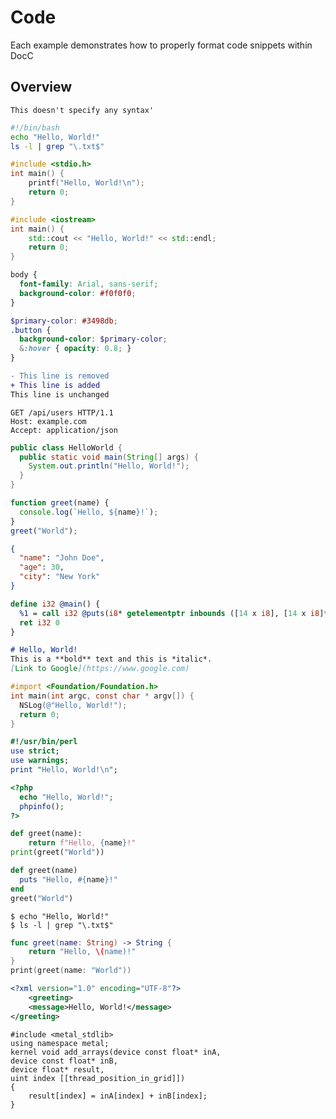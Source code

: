 # Code

Each example demonstrates how to properly format code snippets within DocC

## Overview

```
This doesn't specify any syntax'
```

```bash
#!/bin/bash
echo "Hello, World!"
ls -l | grep "\.txt$"
```

```c
#include <stdio.h>
int main() {
    printf("Hello, World!\n");
    return 0;
}
```

```cpp
#include <iostream>
int main() {
    std::cout << "Hello, World!" << std::endl;
    return 0;
}
```

```css
body {
  font-family: Arial, sans-serif;
  background-color: #f0f0f0;
}
```

```scss
$primary-color: #3498db;
.button {
  background-color: $primary-color;
  &:hover { opacity: 0.8; }
}
```

```diff
- This line is removed
+ This line is added
This line is unchanged
```

```http
GET /api/users HTTP/1.1
Host: example.com
Accept: application/json
```

```java
public class HelloWorld {
  public static void main(String[] args) {
    System.out.println("Hello, World!");
  }
}
```

```javascript
function greet(name) {
  console.log(`Hello, ${name}!`);
}
greet("World");
```


```json
{
  "name": "John Doe",
  "age": 30,
  "city": "New York"
}
```

```llvm
define i32 @main() {
  %1 = call i32 @puts(i8* getelementptr inbounds ([14 x i8], [14 x i8]* @str, i32 0, i32 0))
  ret i32 0
}
```

```markdown
# Hello, World!
This is a **bold** text and this is *italic*.
[Link to Google](https://www.google.com)
```

```objectivec
#import <Foundation/Foundation.h>
int main(int argc, const char * argv[]) {
  NSLog(@"Hello, World!");
  return 0;
}
```

```perl
#!/usr/bin/perl
use strict;
use warnings;
print "Hello, World!\n";
```

```php
<?php
  echo "Hello, World!";
  phpinfo();
?>
```

```python
def greet(name):
    return f"Hello, {name}!"
print(greet("World"))
```

```ruby
def greet(name)
  puts "Hello, #{name}!"
end
greet("World")
```

```shell
$ echo "Hello, World!"
$ ls -l | grep "\.txt$"
```

```swift
func greet(name: String) -> String {
    return "Hello, \(name)!"
}
print(greet(name: "World"))
```

```xml
<?xml version="1.0" encoding="UTF-8"?>
    <greeting>
    <message>Hello, World!</message>
</greeting>
```

```metal
#include <metal_stdlib>
using namespace metal;
kernel void add_arrays(device const float* inA,
device const float* inB,
device float* result,
uint index [[thread_position_in_grid]])
{
    result[index] = inA[index] + inB[index];
}
```

